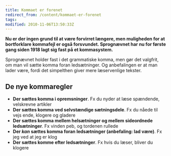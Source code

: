 ```yaml
---
title: Kommaet er forenet
redirect_from: /content/kommaet-er-forenet
tags:
modified: 2010-11-06T13:50:33Z
---
```


**Nu er der ingen grund til at være forvirret længere, men muligheden for at bortforklare kommafejl er også forsvundet. Sprognævnet har nu for første gang siden 1918 lagt sig fast på et kommasystem.**

Sprognævnet holder fast i det grammatiske komma, men gør det valgfrit, om man vil sætte komma foran ledsætninger. Og anbefalingen er at man lader være, fordi det simpelthen giver mere læservenlige tekster.

De nye kommaregler
------------------

- **Der sættes komma i opremsninger**. Fx du nyder at læse spændende, velskrevne artikler
- **Der sættes komma ved selvstændige sætningsdele**. Fx du nåede til vejs ende, klogere og gladere
- **Der sættes komma mellem helsætninger og mellem sideordnede ledsætninger**. Fx vinden peb, og tordenen rullede
- **Der _kan_ sættes komma foran ledsætninger (anbefaling: lad være)**. Fx jeg ved at jeg er klog
- **Der sættes komme efter ledsætninger**. Fx hvis du læser, bliver du klogere
